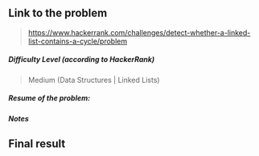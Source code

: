 ## Link to the problem
 
 > https://www.hackerrank.com/challenges/detect-whether-a-linked-list-contains-a-cycle/problem
 
##### Difficulty Level (according to HackerRank)
 
 > Medium (Data Structures | Linked Lists)
 
##### Resume of the problem:
 

  
##### Notes


## Final result